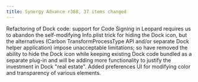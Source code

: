 ```yaml
---
title: Synergy Advance r368, 37 items changed
---
```


Refactoring of Dock code: support for Code Signing in Leopard requires us to abandon the self-modifying Info.plist trick for hiding the Dock icon, but the alternatives (Carbon TransformProcessType API and/or separate Dock helper application) impose unacceptable limitations; so have removed the ability to hide the Dock icon while keeping existing Dock code bundled as a separate plug-in and will be adding more functionality to justify the investment in Dock "real estate". Added preferences UI for modifying color and transparency of various elements.
